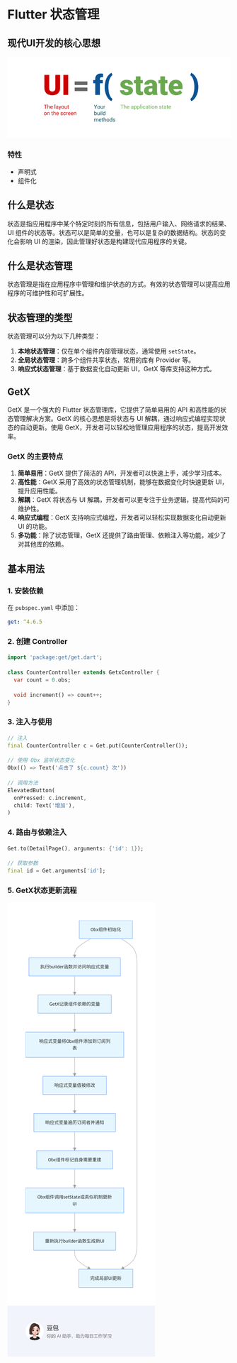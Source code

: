 # Flutter 状态管理

## 现代UI开发的核心思想

![](./images/ui-equals-function-of-state.png)

### 特性

- 声明式
- 组件化

## 什么是状态

状态是指应用程序中某个特定时刻的所有信息，包括用户输入、网络请求的结果、UI 组件的状态等。状态可以是简单的变量，也可以是复杂的数据结构。状态的变化会影响 UI 的渲染，因此管理好状态是构建现代应用程序的关键。

## 什么是状态管理

状态管理是指在应用程序中管理和维护状态的方式。有效的状态管理可以提高应用程序的可维护性和可扩展性。

## 状态管理的类型

状态管理可以分为以下几种类型：

1. **本地状态管理**：仅在单个组件内部管理状态，通常使用 `setState`。
2. **全局状态管理**：跨多个组件共享状态，常用的库有 Provider 等。
3. **响应式状态管理**：基于数据变化自动更新 UI，GetX 等库支持这种方式。

## GetX

GetX 是一个强大的 Flutter 状态管理库，它提供了简单易用的 API 和高性能的状态管理解决方案。GetX 的核心思想是将状态与 UI 解耦，通过响应式编程实现状态的自动更新。使用 GetX，开发者可以轻松地管理应用程序的状态，提高开发效率。

### GetX 的主要特点

1. **简单易用**：GetX 提供了简洁的 API，开发者可以快速上手，减少学习成本。
2. **高性能**：GetX 采用了高效的状态管理机制，能够在数据变化时快速更新 UI，提升应用性能。
3. **解耦**：GetX 将状态与 UI 解耦，开发者可以更专注于业务逻辑，提高代码的可维护性。
4. **响应式编程**：GetX 支持响应式编程，开发者可以轻松实现数据变化自动更新 UI 的功能。
5. **多功能**：除了状态管理，GetX 还提供了路由管理、依赖注入等功能，减少了对其他库的依赖。

## 基本用法

### 1. 安装依赖

在 `pubspec.yaml` 中添加：

```yaml
get: ^4.6.5
```

### 2. 创建 Controller

```dart
import 'package:get/get.dart';

class CounterController extends GetxController {
  var count = 0.obs;

  void increment() => count++;
}
```

### 3. 注入与使用

```dart
// 注入
final CounterController c = Get.put(CounterController());

// 使用 Obx 监听状态变化
Obx(() => Text('点击了 ${c.count} 次'))

// 调用方法
ElevatedButton(
  onPressed: c.increment,
  child: Text('增加'),
)
```

### 4. 路由与依赖注入

```dart
Get.to(DetailPage(), arguments: {'id': 1});

// 获取参数
final id = Get.arguments['id'];
```

### 5. GetX状态更新流程

![](./images/image.png)
